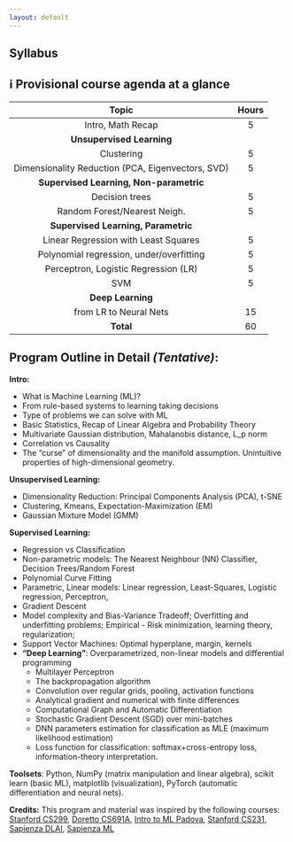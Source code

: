 ```yaml
---
layout: default
---
```


## Syllabus<a name="syllabus"></a>

## ℹ️ Provisional course agenda at a glance


| Topic                | Hours       | 
| :-------------:      |:-------------:
| Intro, Math Recap    | 5
|          **Unsupervised Learning**      |
|   Clustering         | 5           |
| Dimensionality Reduction (PCA, Eigenvectors, SVD) | 5 |
|          **Supervised Learning, Non-parametric**      |
| Decision trees | 5 |
| Random Forest/Nearest Neigh. | 5 |
|          **Supervised Learning, Parametric**      |
| Linear Regression with Least Squares | 5 |
| Polynomial regression, under/overfitting | 5 |
| Perceptron, Logistic Regression (LR) | 5 |
| SVM | 5 |
| **Deep Learning** |
| from LR to Neural Nets | 15 |
| **Total** | 60 |

## Program Outline in Detail *(Tentative)*: 

**Intro:**
 - What is Machine Learning (ML)?
 - From rule-based systems to learning taking decisions
 - Type of problems we can solve with ML
 - Basic Statistics, Recap of Linear Algebra and Probability Theory
 - Multivariate Gaussian distribution, Mahalanobis distance, L_p norm
 - Correlation vs Causality
 - The “curse” of dimensionality and the manifold assumption. Unintuitive properties of high-dimensional geometry.
 
**Unsupervised Learning:**
- Dimensionality Reduction: Principal Components Analysis (PCA), t-SNE
- Clustering, Kmeans, Expectation-Maximization (EM)
- Gaussian Mixture Model (GMM)

**Supervised Learning:**
 - Regression vs Classification
 - Non-parametric models: The Nearest Neighbour (NN) Classifier, Decision Trees/Random Forest
 - Polynomial Curve Fitting
 - Parametric, Linear models: Linear regression, Least-Squares, Logistic regression, Perceptron, 
 - Gradient Descent
 - Model complexity and Bias-Variance Tradeoff; Overfitting and underfitting problems; Empirical - Risk minimization, learning theory, regularization;
 - Support Vector Machines: Optimal hyperplane, margin, kernels
 -  **“Deep Learning”**: Overparametrized, non-linear models and differential programming
	-  Multilayer Perceptron
	- The backpropagation algorithm
	- Convolution over regular grids, pooling, activation functions
	- Analytical gradient and numerical with finite differences
	- Computational Graph and Automatic Differentiation
	- Stochastic Gradient Descent (SGD) over mini-batches
	- DNN parameters estimation for classification as MLE (maximum likelihood estimation)
	- Loss function for classification: softmax+cross-entropy loss, information-theory interpretation.

**Toolsets**: Python, NumPy (matrix manipulation and linear algebra), scikit learn (basic ML), matplotlib (visualization), PyTorch (automatic differentiation and neural nets).


**Credits:** This program and material was inspired by the following courses: [Stanford CS299](http://cs229.stanford.edu/syllabus-spring2021.html),  [Doretto CS691A](http://vision.csee.wvu.edu/~doretto/courses/2016-fall-ml/), [Intro to ML Padova](https://en.didattica.unipd.it/off/2018/LT/SC/SC1167/000ZZ/SCP8084699/N0), [Stanford CS231](https://cs231n.github.io/),  [Sapienza DLAI](https://github.com/erodola/DLAI-s2-2021),  [Sapienza ML](https://twiki.di.uniroma1.it/twiki/view/ApprAuto/WebHome)
